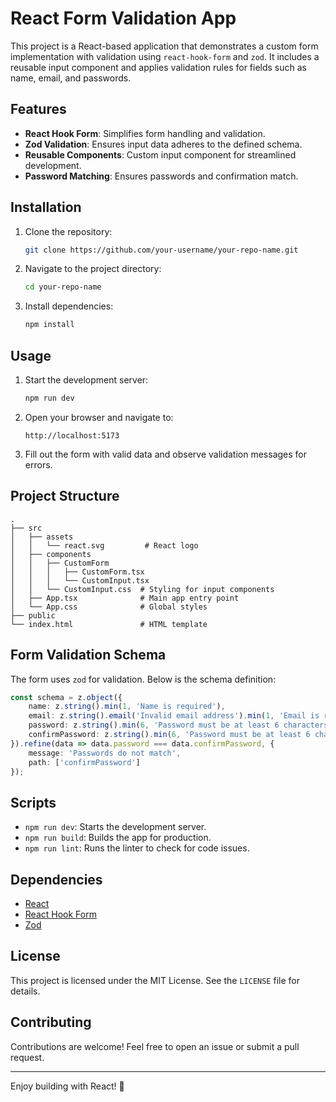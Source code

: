 # React Form Validation App

This project is a React-based application that demonstrates a custom form implementation with validation using `react-hook-form` and `zod`. It includes a reusable input component and applies validation rules for fields such as name, email, and passwords.

## Features

- **React Hook Form**: Simplifies form handling and validation.
- **Zod Validation**: Ensures input data adheres to the defined schema.
- **Reusable Components**: Custom input component for streamlined development.
- **Password Matching**: Ensures passwords and confirmation match.

## Installation

1. Clone the repository:

   ```bash
   git clone https://github.com/your-username/your-repo-name.git
   ```

2. Navigate to the project directory:

   ```bash
   cd your-repo-name
   ```

3. Install dependencies:

   ```bash
   npm install
   ```

## Usage

1. Start the development server:

   ```bash
   npm run dev
   ```

2. Open your browser and navigate to:

   ```
   http://localhost:5173
   ```

3. Fill out the form with valid data and observe validation messages for errors.

## Project Structure

```
.
├── src
│   ├── assets
│   │   └── react.svg         # React logo
│   ├── components
│   │   ├── CustomForm
│   │   │   ├── CustomForm.tsx
│   │   │   └── CustomInput.tsx
│   │   └── CustomInput.css  # Styling for input components
│   ├── App.tsx              # Main app entry point
│   └── App.css              # Global styles
├── public
└── index.html               # HTML template
```

## Form Validation Schema

The form uses `zod` for validation. Below is the schema definition:

```typescript
const schema = z.object({
    name: z.string().min(1, 'Name is required'),
    email: z.string().email('Invalid email address').min(1, 'Email is required'),
    password: z.string().min(6, 'Password must be at least 6 characters long'),
    confirmPassword: z.string().min(6, 'Password must be at least 6 characters long')
}).refine(data => data.password === data.confirmPassword, {
    message: 'Passwords do not match',
    path: ['confirmPassword']
});
```

## Scripts

- `npm run dev`: Starts the development server.
- `npm run build`: Builds the app for production.
- `npm run lint`: Runs the linter to check for code issues.

## Dependencies

- [React](https://react.dev)
- [React Hook Form](https://react-hook-form.com/)
- [Zod](https://zod.dev/)

## License

This project is licensed under the MIT License. See the `LICENSE` file for details.

## Contributing

Contributions are welcome! Feel free to open an issue or submit a pull request.

---

Enjoy building with React! 🚀
